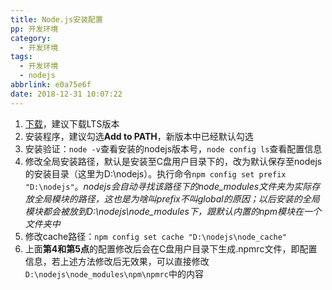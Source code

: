 ```yaml
---
title: Node.js安装配置
pp: 开发环境
category:
  - 开发环境
tags:
  - 开发环境
  - nodejs
abbrlink: e0a75e6f
date: 2018-12-31 10:07:22
---
```




1. [下载](https://nodejs.org/en/download/)，建议下载LTS版本
2. 安装程序，建议勾选**Add to PATH**，新版本中已经默认勾选
3. 安装验证：`node -v`查看安装的nodejs版本号，`node config ls`查看配置信息
4. 修改全局安装路径，默认是安装至C盘用户目录下的，改为默认保存至nodejs的安装目录（这里为D:\nodejs）。执行命令`npm config set prefix "D:\nodejs"`。*nodejs会自动寻找该路径下的node_modules文件夹为实际存放全局模块的路径，这也是为啥叫prefix不叫global的原因；以后安装的全局模块都会被放到D:\nodejs\node_modules下，跟默认内置的npm模块在一个文件夹中*
5. 修改cache路径：`npm config set cache "D:\nodejs\node_cache"`
6. 上面**第4和第5点**的配置修改后会在C盘用户目录下生成.npmrc文件，即配置信息，若上述方法修改后无效果，可以直接修改`D:\nodejs\node_modules\npm\npmrc`中的内容